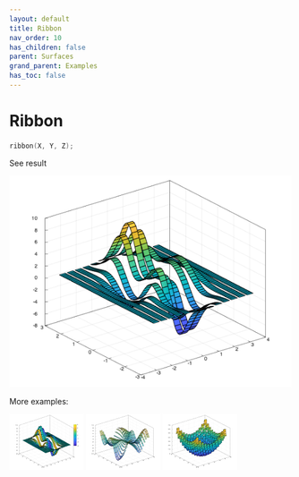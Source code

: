 ```yaml
---
layout: default
title: Ribbon
nav_order: 10
has_children: false
parent: Surfaces
grand_parent: Examples
has_toc: false
---
```

# Ribbon

```cpp
ribbon(X, Y, Z);
```


See result

[![example_ribbon_1](ribbon/ribbon_1.png)](https://github.com/alandefreitas/matplotplusplus/blob/master/examples/surfaces/ribbon/ribbon_1.cpp)

More examples:
    
[![example_ribbon_2](ribbon/ribbon_2_thumb.png)](https://github.com/alandefreitas/matplotplusplus/blob/master/examples/surfaces/ribbon/ribbon_2.cpp)  [![example_ribbon_3](ribbon/ribbon_3_thumb.png)](https://github.com/alandefreitas/matplotplusplus/blob/master/examples/surfaces/ribbon/ribbon_3.cpp)  [![example_ribbon_4](ribbon/ribbon_4_thumb.png)](https://github.com/alandefreitas/matplotplusplus/blob/master/examples/surfaces/ribbon/ribbon_4.cpp)
  




<!-- Generated with mdsplit: https://github.com/alandefreitas/mdsplit -->
